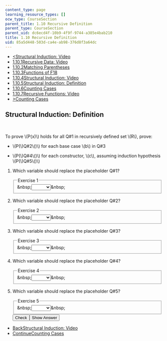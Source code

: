 ```yaml
---
content_type: page
learning_resource_types: []
ocw_type: CourseSection
parent_title: 1.10 Recursive Definition
parent_type: CourseSection
parent_uid: dc6ecd4f-10b9-4f9f-9744-a385e4bab210
title: 1.10 Recursive Definition
uid: 85a5d448-503d-ca4e-ab98-376d8f3a64dc
---
```

<ul class="navigation pagination"><li id="top_bck_btn"><a href='/courses/electrical-engineering-and-computer-science/6-042j-mathematics-for-computer-science-spring-2015/proofs/recursive-definition/structural-induction-video';><<span>Structural Induction: Video</span></a></li><li id="flp_btn_1" ><a href='/courses/electrical-engineering-and-computer-science/6-042j-mathematics-for-computer-science-spring-2015/proofs/recursive-definition'>1.10.1<span>Recursive Data: Video</span></a></li><li id="flp_btn_2" ><a href='/courses/electrical-engineering-and-computer-science/6-042j-mathematics-for-computer-science-spring-2015/proofs/recursive-definition/matching-parentheses'>1.10.2<span>Matching Parentheses</span></a></li><li id="flp_btn_3" ><a href='/courses/electrical-engineering-and-computer-science/6-042j-mathematics-for-computer-science-spring-2015/proofs/recursive-definition/functions-of-f18'>1.10.3<span>Functions of F18</span></a></li><li id="flp_btn_4" ><a href='/courses/electrical-engineering-and-computer-science/6-042j-mathematics-for-computer-science-spring-2015/proofs/recursive-definition/structural-induction-video'>1.10.4<span>Structural Induction: Video</span></a></li><li id="flp_btn_5" class="button_selected"><a href='/courses/electrical-engineering-and-computer-science/6-042j-mathematics-for-computer-science-spring-2015/proofs/recursive-definition/structural-induction-definition'>1.10.5<span>Structural Induction: Definition</span></a></li><li id="flp_btn_6" ><a href='/courses/electrical-engineering-and-computer-science/6-042j-mathematics-for-computer-science-spring-2015/proofs/recursive-definition/counting-cases'>1.10.6<span>Counting Cases</span></a></li><li id="flp_btn_7" ><a href='/courses/electrical-engineering-and-computer-science/6-042j-mathematics-for-computer-science-spring-2015/proofs/recursive-definition/recursive-functions-video'>1.10.7<span>Recursive Functions: Video</span></a></li><li id="top_continue_btn"><a href='/courses/electrical-engineering-and-computer-science/6-042j-mathematics-for-computer-science-spring-2015/proofs/recursive-definition/counting-cases';>><span>Counting Cases</span></a></li></ul><h2 class="subhead">Structural Induction: Definition</h2><div class="self_assessment">
<br display_name="Structural Induction: Definition" url_name="Structural_Induction_Definition_1" />
<p display_name="Structural Induction: Definition" url_name="Structural_Induction_Definition_2">To prove \(P(x)\) holds for all Q#1 in recursively defined set \(R\), prove:  </p>
<p display_name="Structural Induction: Definition" url_name="Structural_Induction_Definition_3">
<ul>
<li>
<p>\(P(\)Q#2\()\) for each base case \(b\) in Q#3</p>
</li>
<li>
<p>\(P(\)Q#4\()\) for each constructor, \(c\), assuming induction hypothesis \(P(\)Q#5\()\)</p>
</li>
</ul>
</p>
<ol display_name="Structural Induction: Definition" url_name="Structural_Induction_Definition_4">
<li>
<div id="Q1_div" class="problem_question"><p>Which variable should replace the placeholder Q#1?</p><fieldset><legend class="visually-hidden">Exercise 1</legend><div class="choice"><label id="Q1_label"><span id="Q1_aria_status" tabindex="-1" class="visually-hidden">&amp;nbsp;</span><select onchange="numericTypedOrDropDownSelected(1)" id="Q1_select" class="problem_text_input"><option correct="false"></option><option correct="false">\(b\)</option><option correct="false">\(b(x)\)</option><option correct="false">\(c\)</option><option correct="false">\(c(x)\)</option><option correct="false">\(R\)</option><option correct="true">\(x\)</option></select><span style="display:none;" id="Q1_ans_span" tabindex="-1">  \(x\)</span><span id="Q1_normal_status" class="nostatus" aria-hidden="true">&amp;nbsp;</span></label></div></fieldset></div></li><li>
<div id="Q2_div" class="problem_question"><p>Which variable should replace the placeholder Q#2?</p><fieldset><legend class="visually-hidden">Exercise 2</legend><div class="choice"><label id="Q2_label"><span id="Q2_aria_status" tabindex="-1" class="visually-hidden">&amp;nbsp;</span><select onchange="numericTypedOrDropDownSelected(2)" id="Q2_select" class="problem_text_input"><option correct="false"></option><option correct="true">\(b\)</option><option correct="false">\(b(x)\)</option><option correct="false">\(c\)</option><option correct="false">\(c(x)\)</option><option correct="false">\(R\)</option><option correct="false">\(x\)</option></select><span style="display:none;" id="Q2_ans_span" tabindex="-1">  \(b\)</span><span id="Q2_normal_status" class="nostatus" aria-hidden="true">&amp;nbsp;</span></label></div></fieldset></div></li>
<li>
<div id="Q3_div" class="problem_question"><p>Which variable should replace the placeholder Q#3?</p><fieldset><legend class="visually-hidden">Exercise 3</legend><div class="choice"><label id="Q3_label"><span id="Q3_aria_status" tabindex="-1" class="visually-hidden">&amp;nbsp;</span><select onchange="numericTypedOrDropDownSelected(3)" id="Q3_select" class="problem_text_input"><option correct="false"></option><option correct="false">\(b\)</option><option correct="false">\(b(x)\)</option><option correct="false">\(c\)</option><option correct="false">\(c(x)\)</option><option correct="true">\(R\)</option><option correct="false">\(x\)</option></select><span style="display:none;" id="Q3_ans_span" tabindex="-1">  \(R\)</span><span id="Q3_normal_status" class="nostatus" aria-hidden="true">&amp;nbsp;</span></label></div></fieldset></div></li>
<li>
<div id="Q4_div" class="problem_question"><p>Which variable should replace the placeholder Q#4?</p><fieldset><legend class="visually-hidden">Exercise 4</legend><div class="choice"><label id="Q4_label"><span id="Q4_aria_status" tabindex="-1" class="visually-hidden">&amp;nbsp;</span><select onchange="numericTypedOrDropDownSelected(4)" id="Q4_select" class="problem_text_input"><option correct="false"></option><option correct="false">\(b\)</option><option correct="false">\(b(x)\)</option><option correct="false">\(c\)</option><option correct="true">\(c(x)\)</option><option correct="false">\(R\)</option><option correct="false">\(x\)</option></select><span style="display:none;" id="Q4_ans_span" tabindex="-1">  \(c(x)\)</span><span id="Q4_normal_status" class="nostatus" aria-hidden="true">&amp;nbsp;</span></label></div></fieldset></div></li>
<li>
<div id="Q5_div" class="problem_question"><p>Which variable should replace the placeholder Q#5?</p><fieldset><legend class="visually-hidden">Exercise 5</legend><div class="choice"><label id="Q5_label"><span id="Q5_aria_status" tabindex="-1" class="visually-hidden">&amp;nbsp;</span><select onchange="numericTypedOrDropDownSelected(5)" id="Q5_select" class="problem_text_input"><option correct="false"></option><option correct="false">\(b\)</option><option correct="false">\(b(x)\)</option><option correct="false">\(c\)</option><option correct="false">\(c(x)\)</option><option correct="false">\(R\)</option><option correct="true">\(x\)</option></select><span style="display:none;" id="Q5_ans_span" tabindex="-1">  \(x\)</span><span id="Q5_normal_status" class="nostatus" aria-hidden="true">&amp;nbsp;</span></label></div></fieldset></div><div class="action"><button id="Q1_button" onclick="checkAnswer({1: 'optionresponse', 2: 'optionresponse', 3: 'optionresponse', 4: 'optionresponse', 5: 'optionresponse'})" class="problem_mo_button">Check</button><button id="Q1_button_show" onclick="showHideSolution({1: 'optionresponse', 2: 'optionresponse', 3: 'optionresponse', 4: 'optionresponse', 5: 'optionresponse'}, 1, [])" class="problem_mo_button">Show Answer</button></div></li>

</ol>
</div><ul class="navigation progress"><li id="bck_btn"><a href='/courses/electrical-engineering-and-computer-science/6-042j-mathematics-for-computer-science-spring-2015/proofs/recursive-definition/structural-induction-video';>Back<span>Structural Induction: Video</span></a></li><li id="continue_btn"><a href='/courses/electrical-engineering-and-computer-science/6-042j-mathematics-for-computer-science-spring-2015/proofs/recursive-definition/counting-cases';>Continue<span>Counting Cases</span></a></li></ul>